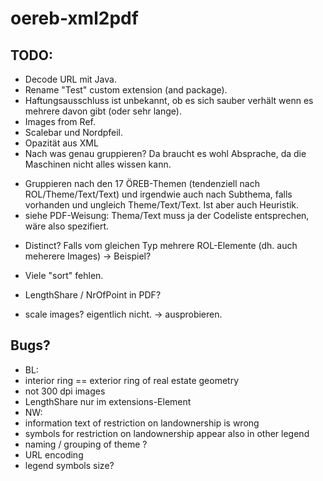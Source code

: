 # oereb-xml2pdf

## TODO:
- Decode URL mit Java.
- Rename "Test" custom extension (and package).
- Haftungsausschluss ist unbekannt, ob es sich sauber verhält wenn es mehrere davon gibt (oder sehr lange).
- Images from Ref.
- Scalebar und Nordpfeil.
- Opazität aus XML
- Nach was genau gruppieren? Da braucht es wohl Absprache, da die Maschinen nicht alles wissen kann. 
 * Gruppieren nach den 17 ÖREB-Themen (tendenziell nach ROL/Theme/Text/Text) und irgendwie auch nach Subthema, falls vorhanden und ungleich Theme/Text/Text. Ist aber auch Heuristik.
 * siehe PDF-Weisung: Thema/Text muss ja der Codeliste entsprechen, wäre also spezifiert.
- Distinct? Falls vom gleichen Typ mehrere ROL-Elemente (dh. auch meherere Images) -> Beispiel?
- Viele "sort" fehlen.
- LengthShare / NrOfPoint in PDF?


- scale images? eigentlich nicht. -> ausprobieren. 


## Bugs?
- BL: 
 - interior ring == exterior ring of real estate geometry
 - not 300 dpi images
 - LengthShare nur im extensions-Element
- NW:
 - information text of restriction on landownership is wrong
 - symbols for restriction on landownership appear also in other legend
 - naming / grouping of theme ?
 - URL encoding
 - legend symbols size?